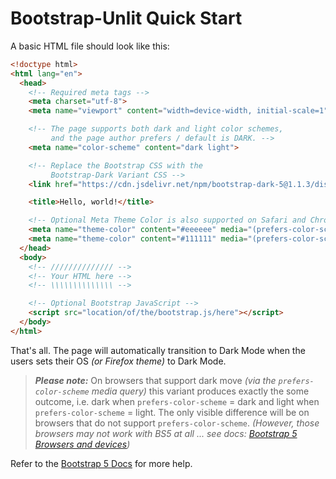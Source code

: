 # Bootstrap-Unlit Quick Start

A basic HTML file should look like this:

```html
<!doctype html>
<html lang="en">
  <head>
    <!-- Required meta tags -->
    <meta charset="utf-8">
    <meta name="viewport" content="width=device-width, initial-scale=1">

    <!-- The page supports both dark and light color schemes,
         and the page author prefers / default is DARK. -->
    <meta name="color-scheme" content="dark light">

    <!-- Replace the Bootstrap CSS with the
         Bootstrap-Dark Variant CSS -->
    <link href="https://cdn.jsdelivr.net/npm/bootstrap-dark-5@1.1.3/dist/css/bootstrap-unlit.min.css" rel="stylesheet">

    <title>Hello, world!</title>

    <!-- Optional Meta Theme Color is also supported on Safari and Chrome -->
    <meta name="theme-color" content="#eeeeee" media="(prefers-color-scheme: dark)">
    <meta name="theme-color" content="#111111" media="(prefers-color-scheme: light)">
  </head>
  <body>
    <!-- ////////////// -->
    <!-- Your HTML here -->
    <!-- \\\\\\\\\\\\\\ -->

    <!-- Optional Bootstrap JavaScript -->
    <script src="location/of/the/bootstrap.js/here"></script>
  </body>
</html>
```

That's all.  The page will automatically transition to Dark Mode when the users sets their OS *(or Firefox theme)* to Dark Mode.

> ***Please note:*** On browsers that support dark move *(via the `prefers-color-scheme` media query)* this variant produces exactly the some outcome, i.e. dark when `prefers-color-scheme` = dark and light when `prefers-color-scheme` = light.  The only visible difference will be on browsers that do not support `prefers-color-scheme`. *(However, those browsers may not work with BS5 at all ... see docs: [Bootstrap 5 Browsers and devices](https://getbootstrap.com/docs/5.1/getting-started/browsers-devices/))*

Refer to the [Bootstrap 5 Docs](https://getbootstrap.com/docs/5.1/getting-started/introduction/#starter-template) for more help.
